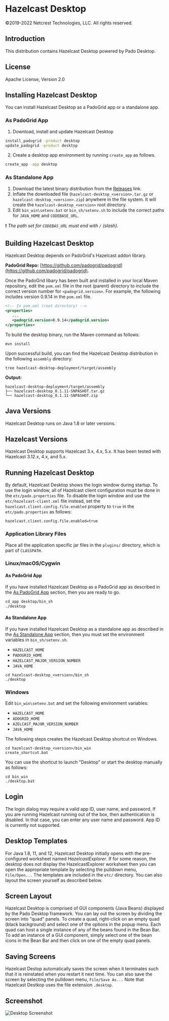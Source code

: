 # Hazelcast Desktop

©2019-2022 Netcrest Technologies, LLC. All rights reserved.

## Introduction

This distribution contains Hazelcast Desktop powered by Pado Desktop.

## License
Apache License, Version 2.0

## Installing Hazelcast Desktop

You can install Hazelcast Desktop as a PadoGrid app or a standalone app.

### As PadoGrid App

1. Download, install and update Hazelcast Desktop

```bash
install_padogrid -product desktop
update_padogrid -product desktop
```

2. Create a desktop app environment by running `create_app` as follows.

```bash
create_app -app desktop
```

### As Standalone App

1. Download the latest binary distribution from the [Releases](https://github.com/netcrest/hazelcast-desktop/releases) link.
2. Inflate the downloaded file (`hazelcast-desktop_<version>.tar.gz` or `hazelcast-desktop_<version>.zip`) anywhere in the file system. It will create the `hazelcast-desktop_<version>` root directory.
3. Edit `bin_win\setenv.bat` or `bin_sh/setenv.sh` to include the correct paths for `JAVA_HOME` and `CODEBASE_URL`.

:exclamation: *The path set for `CODEBAS_URL` must end with `/` (slash).*

## Building Hazelcast Desktop

Hazelcast Desktop depends on PadoGrid's Hazelcast addon library.

**PadoGrid Repo:** [https://github.com/padogrid/padogrid](https://github.com/padogrid/padogrid). 

Once the PadoGrid libary has been built and installed in your local Maven repository, edit the `pom.xml` file in the root (parent) directory to include the correct version number for `<padogrid.version>`. For example, the following includes version 0.9.14 in the `pom.xml` file.

```xml
<!-- In pom.xml (root directory) -->
<properties>
   ...
   <padogrid.version>0.9.14</padogrid.version>
</properties>
```

To build the desktop binary, run the Maven command as follows:

```console
mvn install
```

Upon successful build, you can find the Hazelcast Desktop distribution in the following `assembly` directory:

```console
tree hazelcast-desktop-deployment/target/assembly
```

**Output:**

```console
hazelcast-desktop-deployment/target/assembly
├── hazelcast-desktop_0.1.11-SNPASHOT.tar.gz
└── hazelcast-desktop_0.1.11-SNPASHOT.zip
```

## Java Versions

Hazelcast Desktop runs on Java 1.8 or later versions.

## Hazelcast Versions

Hazelcast Desktop supports Hazelcast 3.x, 4.x, 5.x. It has been tested with Hazelcast 3.12.x, 4.x, and 5.x.


## Running Hazelcast Desktop

By default, Hazelcast Desktop shows the login window during startup. To use the login window, all of Hazelcast client configuration must be done in the `etc/pado.properties` file. To disable the login window and use the `etc/hazelcast-client.xml` file instead, set the `hazelcast.client.config.file.enabled` property to `true` in the `etc/pado.properties` as follows:

```console
hazelcast.client.config.file.enabled=true
```

### Application Library Files

Place all the application specific jar files in the `plugins/` directory, which is part of `CLASSPATH`.

### Linux/macOS/Cygwin

#### As PadoGrid App

If you have installed Hazelcast Desktop as a PadoGrid app as described in the [As PadoGrid App](#as-padogrid-app) section, then you are ready to go.

```bash
cd_app desktop/bin_sh
./desktop
```

#### As Standalone App

If you have installed Hazelcast Desktop as a standalone app as described in the [As Standalone App](#as-standalone-app) section, then you must set the environment variables in `bin_sh/setenv.sh`.

- `HAZELCAST_HOME`
- `PADOGRID_HOME`
- `HAZELCAST_MAJOR_VERSION_NUMBER`
- `JAVA_HOME`

```console
cd hazelcast-desktop_<version>/bin_sh
./desktop
```

### Windows

Edit `bin_win\setenv.bat` and set the following environment variables:

- `HAZELCAST_HOME`
- `ADOGRID_HOME`
- `AZELCAST_MAJOR_VERSION_NUMBER`
- `JAVA_HOME`

The following steps creates the Hazelcast Desktop shortcut on Windows.

```console
cd hazelcast-desktop_<version>/bin_win
create_shortcut.bat
```

You can use the shortcut to launch "Desktop" or start the desktop manually as follows:

```console
cd bin_win
./desktop.bat
```

## Login

The login dialog may require a valid app ID, user name, and password. If you are running Hazelcast running out of the box, then authentication is disabled. In that case, you can enter any user name and password. App ID is currently not supported.


## Desktop Templates

For Java 1.8, 11, and 12, Hazelcast Desktop initially opens with the pre-configured worksheet named *HazelcastExplorer*. If for some reason, the desktop does not display the HazelcastExplorer worksheet then you can open the appropriate template by selecting the pulldown menu, `File/Open...` The templates are included in the `etc/` directory. You can also layout the screen yourself as described below.

## Screen Layout

Hazelcast Desktop is comprised of GUI components (Java Beans) displayed by the Pado Desktop framework. You can lay out the screen by dividing the screen into "quad" panels. To create a quad, right-click on an empty quad (black background) and select one of the options in the popup menu. Each quad can host a single instance of any of the beans found in the Bean Bar. To add an instance of a GUI component, simply select one of the bean icons in the Bean Bar and then click on one of the empty quad panels.

## Saving Screens

Hazelcast Destop automatically saves the screen when it terminates such that it is reinstated when you restart it next time. You can also save the screen by selecting the pulldown menu, `File/Save As...` Note that Hazelcast Destkop uses the file extension `.desktop`.

## Screenshot

![Desktop Screenshot](https://github.com/padogrid/padogrid/raw/develop/images/desktop-screenshot.png)
